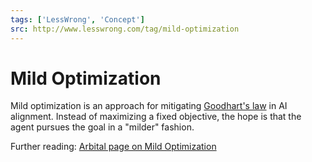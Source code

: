```yaml
---
tags: ['LessWrong', 'Concept']
src: http://www.lesswrong.com/tag/mild-optimization
---
```


# Mild Optimization
Mild optimization is an approach for mitigating [Goodhart's law](https://www.lesswrong.com/tag/goodhart-s-law) in AI alignment. Instead of maximizing a fixed objective, the hope is that the agent pursues the goal in a "milder" fashion.

Further reading: [Arbital page on Mild Optimization](https://arbital.greaterwrong.com/p/soft_optimizer?l=2r8)

